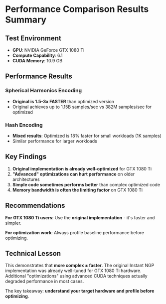 # Performance Comparison Results Summary

## Test Environment
- **GPU**: NVIDIA GeForce GTX 1080 Ti
- **Compute Capability**: 6.1
- **CUDA Memory**: 10.9 GB

## Performance Results

### Spherical Harmonics Encoding
- **Original is 1.5-3x FASTER** than optimized version
- Original achieves up to 1.15B samples/sec vs 382M samples/sec for optimized

### Hash Encoding  
- **Mixed results**: Optimized is 18% faster for small workloads (1K samples)
- Similar performance for larger workloads

## Key Findings

1. **Original implementation is already well-optimized** for GTX 1080 Ti
2. **"Advanced" optimizations can hurt performance** on older architectures
3. **Simple code sometimes performs better** than complex optimized code
4. **Memory bandwidth is often the limiting factor** on GTX 1080 Ti

## Recommendations

**For GTX 1080 Ti users**: Use the **original implementation** - it's faster and simpler.

**For optimization work**: Always profile baseline performance before optimizing.

## Technical Lesson

This demonstrates that **more complex ≠ faster**. The original Instant NGP implementation was already well-tuned for GTX 1080 Ti hardware. Additional "optimizations" using advanced CUDA techniques actually degraded performance in most cases.

The key takeaway: **understand your target hardware and profile before optimizing**.
